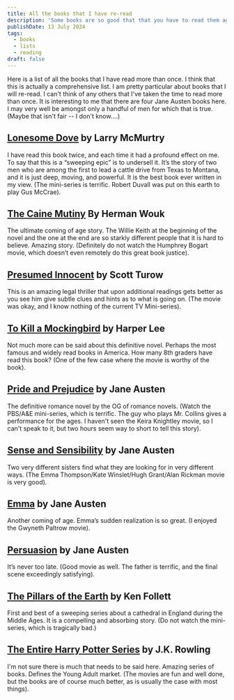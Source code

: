 ```yaml
---
title: All the books that I have re-read
description: 'Some books are so good that that you have to read them again'
publishDate: 13 July 2024
tags:
  - books
  - lists
  - reading
draft: false
---
```


Here is a list of all the books that I have read more than once. I think that this is actually a comprehensive list. I am pretty particular about books that I will re-read. I can't think of any others that I've taken the time to read more than once. It is interesting to me that there are four Jane Austen books here. I may very well be amongst only a handful of men for which that is true. (Maybe that isn't fair -- I don't know....)

## [Lonesome Dove](https://amzn.to/3Y4Vtkv) by Larry McMurtry

I have read this book twice, and each time it had a profound effect on me. To say that this is a “sweeping epic” is to undersell it. It’s the story of two men who are among the first to lead a cattle drive from Texas to Montana, and it is just deep, moving, and powerful. It is the best book ever written in my view. (The mini-series is terrific. Robert Duvall was put on this earth to play Gus McCrae).

## [The Caine Mutiny](https://amzn.to/3W2pqPx) By Herman Wouk

The ultimate coming of age story. The Willie Keith at the beginning of the novel and the one at the end are so starkly different people that it is hard to believe. Amazing story. (Definitely do not watch the Humphrey Bogart movie, which doesn’t even remotely do this great book justice).

## [Presumed Innocent](https://amzn.to/3WnIGbP) by Scott Turow

This is an amazing legal thriller that upon additional readings gets better as you see him give subtle clues and hints as to what is going on. (The movie was okay, and I know nothing of the current TV Mini-series).

## [To Kill a Mockingbird](https://amzn.to/4cGsdFe) by Harper Lee

Not much more can be said about this definitive novel. Perhaps the most famous and widely read books in America. How many 8th graders have read this book? (One of the few case where the movie is worthy of the book).

## [Pride and Prejudice](https://amzn.to/4eXI2cb) by Jane Austen

The definitive romance novel by the OG of romance novels. (Watch the PBS/A&E mini-series, which is terrific. The guy who plays Mr. Collins gives a performance for the ages. I haven't seen the Keira Knightley movie, so I can't speak to it, but two hours seem way to short to tell this story).

## [Sense and Sensibility](https://amzn.to/3LmA8vl) by Jane Austen

Two very different sisters find what they are looking for in very different ways. (The Emma Thompson/Kate Winslet/Hugh Grant/Alan Rickman movie is very good).

## [Emma](https://amzn.to/4cYc51x) by Jane Austen

Another coming of age. Emma’s sudden realization is so great. (I enjoyed the Gwyneth Paltrow movie).

## [Persuasion](https://amzn.to/3zE8Ldz) by Jane Austen

It’s never too late. (Good movie as well. The father is terrific, and the final scene exceedingly satisfying).

## [The Pillars of the Earth](https://amzn.to/4cZosdL) by Ken Follett

First and best of a sweeping series about a cathedral in England during the Middle Ages. It is a compelling and absorbing story. (Do not watch the mini-series, which is tragically bad.)

## [The Entire Harry Potter Series](https://amzn.to/4cTLKl6) by J.K. Rowling

I'm not sure there is much that needs to be said here. Amazing series of books. Defines the Young Adult market. (The movies are fun and well done, but the books are of course much better, as is usually the case with most things).
